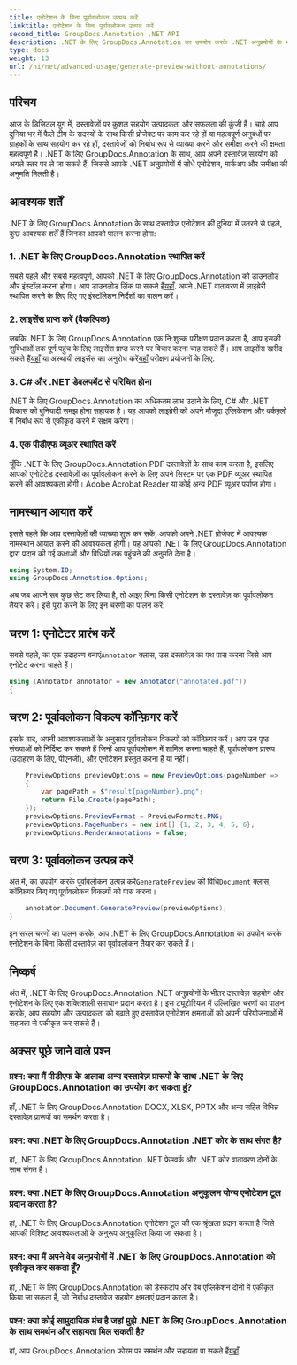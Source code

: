 ```yaml
---
title: एनोटेशन के बिना पूर्वावलोकन उत्पन्न करें
linktitle: एनोटेशन के बिना पूर्वावलोकन उत्पन्न करें
second_title: GroupDocs.Annotation .NET API
description: .NET के लिए GroupDocs.Annotation का उपयोग करके .NET अनुप्रयोगों के भीतर दस्तावेज़ सहयोग और एनोटेशन को बढ़ाएं। इस शक्तिशाली लाइब्रेरी के साथ दस्तावेज़ों को आसानी से एनोटेट करें, चिह्नित करें और समीक्षा करें।
type: docs
weight: 13
url: /hi/net/advanced-usage/generate-preview-without-annotations/
---
```

## परिचय
आज के डिजिटल युग में, दस्तावेज़ों पर कुशल सहयोग उत्पादकता और सफलता की कुंजी है। चाहे आप दुनिया भर में फैले टीम के सदस्यों के साथ किसी प्रोजेक्ट पर काम कर रहे हों या महत्वपूर्ण अनुबंधों पर ग्राहकों के साथ सहयोग कर रहे हों, दस्तावेजों को निर्बाध रूप से व्याख्या करने और समीक्षा करने की क्षमता महत्वपूर्ण है। .NET के लिए GroupDocs.Annotation के साथ, आप अपने दस्तावेज़ सहयोग को अगले स्तर पर ले जा सकते हैं, जिससे आपके .NET अनुप्रयोगों में सीधे एनोटेशन, मार्कअप और समीक्षा की अनुमति मिलती है।
## आवश्यक शर्तें
.NET के लिए GroupDocs.Annotation के साथ दस्तावेज़ एनोटेशन की दुनिया में उतरने से पहले, कुछ आवश्यक शर्तें हैं जिनका आपको पालन करना होगा:
### 1. .NET के लिए GroupDocs.Annotation स्थापित करें
 सबसे पहले और सबसे महत्वपूर्ण, आपको .NET के लिए GroupDocs.Annotation को डाउनलोड और इंस्टॉल करना होगा। आप डाउनलोड लिंक पा सकते हैं[यहाँ](https://releases.groupdocs.com/annotation/net/). अपने .NET वातावरण में लाइब्रेरी स्थापित करने के लिए दिए गए इंस्टॉलेशन निर्देशों का पालन करें।
### 2. लाइसेंस प्राप्त करें (वैकल्पिक)
जबकि .NET के लिए GroupDocs.Annotation एक नि:शुल्क परीक्षण प्रदान करता है, आप इसकी सुविधाओं तक पूर्ण पहुंच के लिए लाइसेंस प्राप्त करने पर विचार करना चाह सकते हैं। आप लाइसेंस खरीद सकते हैं[यहाँ](https://purchase.groupdocs.com/buy) या अस्थायी लाइसेंस का अनुरोध करें[यहाँ](https://purchase.groupdocs.com/temporary-license/) परीक्षण प्रयोजनों के लिए.
### 3. C# और .NET डेवलपमेंट से परिचित होना
.NET के लिए GroupDocs.Annotation का अधिकतम लाभ उठाने के लिए, C# और .NET विकास की बुनियादी समझ होना सहायक है। यह आपको लाइब्रेरी को अपने मौजूदा एप्लिकेशन और वर्कफ़्लो में निर्बाध रूप से एकीकृत करने में सक्षम करेगा।
### 4. एक पीडीएफ व्यूअर स्थापित करें
चूँकि .NET के लिए GroupDocs.Annotation PDF दस्तावेज़ों के साथ काम करता है, इसलिए आपको एनोटेटेड दस्तावेज़ों का पूर्वावलोकन करने के लिए अपने सिस्टम पर एक PDF व्यूअर स्थापित करने की आवश्यकता होगी। Adobe Acrobat Reader या कोई अन्य PDF व्यूअर पर्याप्त होगा।

## नामस्थान आयात करें
इससे पहले कि आप दस्तावेज़ों की व्याख्या शुरू कर सकें, आपको अपने .NET प्रोजेक्ट में आवश्यक नामस्थान आयात करने की आवश्यकता होगी। यह आपको .NET के लिए GroupDocs.Annotation द्वारा प्रदान की गई कक्षाओं और विधियों तक पहुंचने की अनुमति देता है।

```csharp
using System.IO;
using GroupDocs.Annotation.Options;
```

अब जब आपने सब कुछ सेट कर लिया है, तो आइए बिना किसी एनोटेशन के दस्तावेज़ का पूर्वावलोकन तैयार करें। इसे पूरा करने के लिए इन चरणों का पालन करें:
## चरण 1: एनोटेटर प्रारंभ करें
 सबसे पहले, का एक उदाहरण बनाएं`Annotator` क्लास, उस दस्तावेज़ का पथ पास करना जिसे आप एनोटेट करना चाहते हैं।
```csharp
using (Annotator annotator = new Annotator("annotated.pdf"))
{
```
## चरण 2: पूर्वावलोकन विकल्प कॉन्फ़िगर करें
इसके बाद, अपनी आवश्यकताओं के अनुसार पूर्वावलोकन विकल्पों को कॉन्फ़िगर करें। आप उन पृष्ठ संख्याओं को निर्दिष्ट कर सकते हैं जिन्हें आप पूर्वावलोकन में शामिल करना चाहते हैं, पूर्वावलोकन प्रारूप (उदाहरण के लिए, पीएनजी), और एनोटेशन प्रस्तुत करना है या नहीं।
```csharp
    PreviewOptions previewOptions = new PreviewOptions(pageNumber =>
    {
        var pagePath = $"result{pageNumber}.png";
        return File.Create(pagePath);
    });
    previewOptions.PreviewFormat = PreviewFormats.PNG;
    previewOptions.PageNumbers = new int[] {1, 2, 3, 4, 5, 6};
    previewOptions.RenderAnnotations = false;
```
## चरण 3: पूर्वावलोकन उत्पन्न करें
 अंत में, का उपयोग करके पूर्वावलोकन उत्पन्न करें`GeneratePreview` की विधि`Document` क्लास, कॉन्फ़िगर किए गए पूर्वावलोकन विकल्पों को पास करना।
```csharp
    annotator.Document.GeneratePreview(previewOptions);
}
```
इन सरल चरणों का पालन करके, आप .NET के लिए GroupDocs.Annotation का उपयोग करके एनोटेशन के बिना किसी दस्तावेज़ का पूर्वावलोकन तैयार कर सकते हैं।

## निष्कर्ष
अंत में, .NET के लिए GroupDocs.Annotation .NET अनुप्रयोगों के भीतर दस्तावेज़ सहयोग और एनोटेशन के लिए एक शक्तिशाली समाधान प्रदान करता है। इस ट्यूटोरियल में उल्लिखित चरणों का पालन करके, आप सहयोग और उत्पादकता को बढ़ाते हुए दस्तावेज़ एनोटेशन क्षमताओं को अपनी परियोजनाओं में सहजता से एकीकृत कर सकते हैं।
## अक्सर पूछे जाने वाले प्रश्न
### प्रश्न: क्या मैं पीडीएफ के अलावा अन्य दस्तावेज़ प्रारूपों के साथ .NET के लिए GroupDocs.Annotation का उपयोग कर सकता हूं?
हाँ, .NET के लिए GroupDocs.Annotation DOCX, XLSX, PPTX और अन्य सहित विभिन्न दस्तावेज़ प्रारूपों का समर्थन करता है।
### प्रश्न: क्या .NET के लिए GroupDocs.Annotation .NET कोर के साथ संगत है?
हां, .NET के लिए GroupDocs.Annotation .NET फ्रेमवर्क और .NET कोर वातावरण दोनों के साथ संगत है।
### प्रश्न: क्या .NET के लिए GroupDocs.Annotation अनुकूलन योग्य एनोटेशन टूल प्रदान करता है?
हां, .NET के लिए GroupDocs.Annotation एनोटेशन टूल की एक श्रृंखला प्रदान करता है जिसे आपकी विशिष्ट आवश्यकताओं के अनुरूप अनुकूलित किया जा सकता है।
### प्रश्न: क्या मैं अपने वेब अनुप्रयोगों में .NET के लिए GroupDocs.Annotation को एकीकृत कर सकता हूँ?
हां, .NET के लिए GroupDocs.Annotation को डेस्कटॉप और वेब एप्लिकेशन दोनों में एकीकृत किया जा सकता है, जो निर्बाध दस्तावेज़ सहयोग क्षमताएं प्रदान करता है।
### प्रश्न: क्या कोई सामुदायिक मंच है जहां मुझे .NET के लिए GroupDocs.Annotation के साथ समर्थन और सहायता मिल सकती है?
 हां, आप GroupDocs.Annotation फोरम पर समर्थन और सहायता पा सकते हैं[यहाँ](https://forum.groupdocs.com/c/annotation/10).